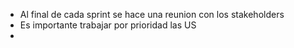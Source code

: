 - Al final de cada sprint se hace una reunion con los stakeholders
- Es importante trabajar por prioridad las US
- 